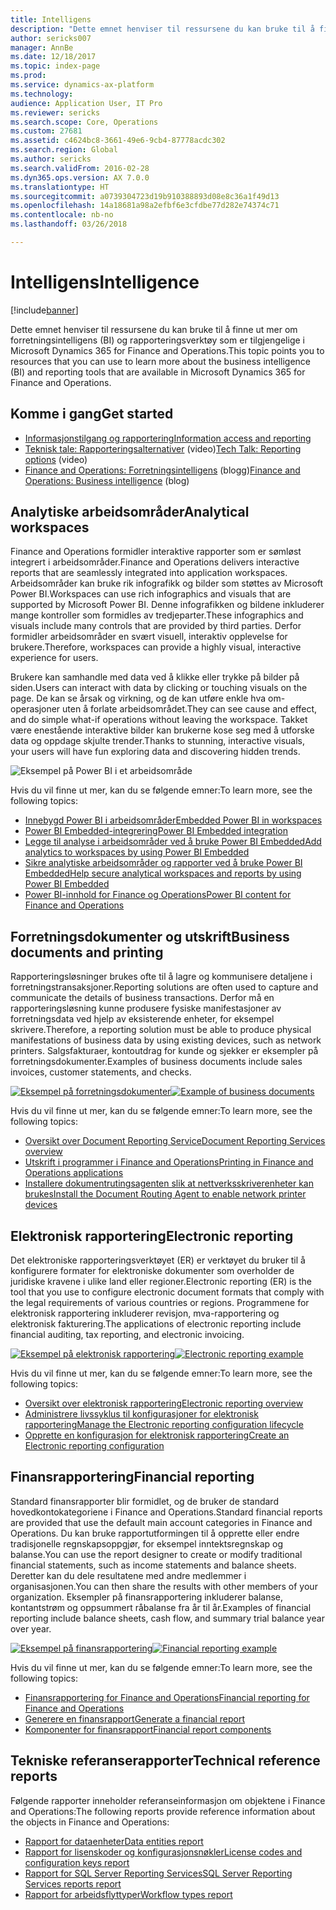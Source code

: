 ```yaml
---
title: Intelligens
description: "Dette emnet henviser til ressursene du kan bruke til å finne ut mer om forretningsintelligens og rapporteringsverktøy som er tilgjengelige i Microsoft Dynamics 365 for Finance and Operations."
author: sericks007
manager: AnnBe
ms.date: 12/18/2017
ms.topic: index-page
ms.prod: 
ms.service: dynamics-ax-platform
ms.technology: 
audience: Application User, IT Pro
ms.reviewer: sericks
ms.search.scope: Core, Operations
ms.custom: 27681
ms.assetid: c4624bc8-3661-49e6-9cb4-87778acdc302
ms.search.region: Global
ms.author: sericks
ms.search.validFrom: 2016-02-28
ms.dyn365.ops.version: AX 7.0.0
ms.translationtype: HT
ms.sourcegitcommit: a0739304723d19b910388893d08e8c36a1f49d13
ms.openlocfilehash: 14a18681a98a2efbf6e3cfdbe77d282e74374c71
ms.contentlocale: nb-no
ms.lasthandoff: 03/26/2018

---
```


# <a name="intelligence"></a><span data-ttu-id="03428-103">Intelligens</span><span class="sxs-lookup"><span data-stu-id="03428-103">Intelligence</span></span>

[!include[banner](../includes/banner.md)]

<span data-ttu-id="03428-104">Dette emnet henviser til ressursene du kan bruke til å finne ut mer om forretningsintelligens (BI) og rapporteringsverktøy som er tilgjengelige i Microsoft Dynamics 365 for Finance and Operations.</span><span class="sxs-lookup"><span data-stu-id="03428-104">This topic points you to resources that you can use to learn more about the business intelligence (BI) and reporting tools that are available in Microsoft Dynamics 365 for Finance and Operations.</span></span>

## <a name="get-started"></a><span data-ttu-id="03428-105">Komme i gang</span><span class="sxs-lookup"><span data-stu-id="03428-105">Get started</span></span>
- [<span data-ttu-id="03428-106">Informasjonstilgang og rapportering</span><span class="sxs-lookup"><span data-stu-id="03428-106">Information access and reporting</span></span>](information-access-reporting.md)
- <span data-ttu-id="03428-107">[Teknisk tale: Rapporteringsalternativer](https://www.youtube.com/watch?v=NzZONjKs5xA) (video)</span><span class="sxs-lookup"><span data-stu-id="03428-107">[Tech Talk: Reporting options](https://www.youtube.com/watch?v=NzZONjKs5xA) (video)</span></span>
- <span data-ttu-id="03428-108">[Finance and Operations: Forretningsintelligens](https://blogs.msdn.microsoft.com/dynamicsaxbi/) (blogg)</span><span class="sxs-lookup"><span data-stu-id="03428-108">[Finance and Operations: Business intelligence](https://blogs.msdn.microsoft.com/dynamicsaxbi/) (blog)</span></span>

## <a name="analytical-workspaces"></a><span data-ttu-id="03428-109">Analytiske arbeidsområder</span><span class="sxs-lookup"><span data-stu-id="03428-109">Analytical workspaces</span></span>
<span data-ttu-id="03428-110">Finance and Operations formidler interaktive rapporter som er sømløst integrert i arbeidsområder.</span><span class="sxs-lookup"><span data-stu-id="03428-110">Finance and Operations delivers interactive reports that are seamlessly integrated into application workspaces.</span></span> <span data-ttu-id="03428-111">Arbeidsområder kan bruke rik infografikk og bilder som støttes av Microsoft Power BI.</span><span class="sxs-lookup"><span data-stu-id="03428-111">Workspaces can use rich infographics and visuals that are supported by Microsoft Power BI.</span></span> <span data-ttu-id="03428-112">Denne infografikken og bildene inkluderer mange kontroller som formidles av tredjeparter.</span><span class="sxs-lookup"><span data-stu-id="03428-112">These infographics and visuals include many controls that are provided by third parties.</span></span> <span data-ttu-id="03428-113">Derfor formidler arbeidsområder en svært visuell, interaktiv opplevelse for brukere.</span><span class="sxs-lookup"><span data-stu-id="03428-113">Therefore, workspaces can provide a highly visual, interactive experience for users.</span></span>

<span data-ttu-id="03428-114">Brukere kan samhandle med data ved å klikke eller trykke på bilder på siden.</span><span class="sxs-lookup"><span data-stu-id="03428-114">Users can interact with data by clicking or touching visuals on the page.</span></span> <span data-ttu-id="03428-115">De kan se årsak og virkning, og de kan utføre enkle hva om-operasjoner uten å forlate arbeidsområdet.</span><span class="sxs-lookup"><span data-stu-id="03428-115">They can see cause and effect, and do simple what-if operations without leaving the workspace.</span></span> <span data-ttu-id="03428-116">Takket være enestående interaktive bilder kan brukerne kose seg med å utforske data og oppdage skjulte trender.</span><span class="sxs-lookup"><span data-stu-id="03428-116">Thanks to stunning, interactive visuals, your users will have fun exploring data and discovering hidden trends.</span></span>

![Eksempel på Power BI i et arbeidsområde](./media/Power-BI-in-D365-Workspace.png)

 <span data-ttu-id="03428-118">Hvis du vil finne ut mer, kan du se følgende emner:</span><span class="sxs-lookup"><span data-stu-id="03428-118">To learn more, see the following topics:</span></span>

 - [<span data-ttu-id="03428-119">Innebygd Power BI i arbeidsområder</span><span class="sxs-lookup"><span data-stu-id="03428-119">Embedded Power BI in workspaces</span></span>](embed-power-bi-workspaces.md)
 - [<span data-ttu-id="03428-120">Power BI Embedded-integrering</span><span class="sxs-lookup"><span data-stu-id="03428-120">Power BI Embedded integration</span></span>](power-bi-embedded-integration.md)
 - [<span data-ttu-id="03428-121">Legge til analyse i arbeidsområder ved å bruke Power BI Embedded</span><span class="sxs-lookup"><span data-stu-id="03428-121">Add analytics to workspaces by using Power BI Embedded</span></span>](add-analytics-tab-workspaces.md)
 - [<span data-ttu-id="03428-122">Sikre analytiske arbeidsområder og rapporter ved å bruke Power BI Embedded</span><span class="sxs-lookup"><span data-stu-id="03428-122">Help secure analytical workspaces and reports by using Power BI Embedded</span></span>](secure-analytical-workspaces.md)
 - [<span data-ttu-id="03428-123">Power BI-innhold for Finance og Operations</span><span class="sxs-lookup"><span data-stu-id="03428-123">Power BI content for Finance and Operations</span></span>](power-bi-home-page.md)

## <a name="business-documents-and-printing"></a><span data-ttu-id="03428-124">Forretningsdokumenter og utskrift</span><span class="sxs-lookup"><span data-stu-id="03428-124">Business documents and printing</span></span>
<span data-ttu-id="03428-125">Rapporteringsløsninger brukes ofte til å lagre og kommunisere detaljene i forretningstransaksjoner.</span><span class="sxs-lookup"><span data-stu-id="03428-125">Reporting solutions are often used to capture and communicate the details of business transactions.</span></span> <span data-ttu-id="03428-126">Derfor må en rapporteringsløsning kunne produsere fysiske manifestasjoner av forretningsdata ved hjelp av eksisterende enheter, for eksempel skrivere.</span><span class="sxs-lookup"><span data-stu-id="03428-126">Therefore, a reporting solution must be able to produce physical manifestations of business data by using existing devices, such as network printers.</span></span> <span data-ttu-id="03428-127">Salgsfakturaer, kontoutdrag for kunde og sjekker er eksempler på forretningsdokumenter.</span><span class="sxs-lookup"><span data-stu-id="03428-127">Examples of business documents include sales invoices, customer statements, and checks.</span></span>

<span data-ttu-id="03428-128">[![Eksempel på forretningsdokumenter](./media/image-of-business-documents-1024x632.png)](./media/image-of-business-documents.png)</span><span class="sxs-lookup"><span data-stu-id="03428-128">[![Example of business documents](./media/image-of-business-documents-1024x632.png)](./media/image-of-business-documents.png)</span></span>

<span data-ttu-id="03428-129">Hvis du vil finne ut mer, kan du se følgende emner:</span><span class="sxs-lookup"><span data-stu-id="03428-129">To learn more, see the following topics:</span></span>

- [<span data-ttu-id="03428-130">Oversikt over Document Reporting Service</span><span class="sxs-lookup"><span data-stu-id="03428-130">Document Reporting Services overview</span></span>](document-reporting-services.md)
- [<span data-ttu-id="03428-131">Utskrift i programmer i Finance and Operations</span><span class="sxs-lookup"><span data-stu-id="03428-131">Printing in Finance and Operations applications</span></span>](print-documents.md)
- [<span data-ttu-id="03428-132">Installere dokumentrutingsagenten slik at nettverksskriverenheter kan brukes</span><span class="sxs-lookup"><span data-stu-id="03428-132">Install the Document Routing Agent to enable network printer devices</span></span>](install-document-routing-agent.md)

## <a name="electronic-reporting"></a><span data-ttu-id="03428-133">Elektronisk rapportering</span><span class="sxs-lookup"><span data-stu-id="03428-133">Electronic reporting</span></span>
<span data-ttu-id="03428-134">Det elektroniske rapporteringsverktøyet (ER) er verktøyet du bruker til å konfigurere formater for elektroniske dokumenter som overholder de juridiske kravene i ulike land eller regioner.</span><span class="sxs-lookup"><span data-stu-id="03428-134">Electronic reporting (ER) is the tool that you use to configure electronic document formats that comply with the legal requirements of various countries or regions.</span></span> <span data-ttu-id="03428-135">Programmene for elektronisk rapportering inkluderer revisjon, mva-rapportering og elektronisk fakturering.</span><span class="sxs-lookup"><span data-stu-id="03428-135">The applications of electronic reporting include financial auditing, tax reporting, and electronic invoicing.</span></span>

<span data-ttu-id="03428-136">[![Eksempel på elektronisk rapportering](./media/electronic-reporting-example.png)](./media/electronic-reporting-example.png)</span><span class="sxs-lookup"><span data-stu-id="03428-136">[![Electronic reporting example](./media/electronic-reporting-example.png)](./media/electronic-reporting-example.png)</span></span>

<span data-ttu-id="03428-137">Hvis du vil finne ut mer, kan du se følgende emner:</span><span class="sxs-lookup"><span data-stu-id="03428-137">To learn more, see the following topics:</span></span>

- [<span data-ttu-id="03428-138">Oversikt over elektronisk rapportering</span><span class="sxs-lookup"><span data-stu-id="03428-138">Electronic reporting overview</span></span>](general-electronic-reporting.md)
- [<span data-ttu-id="03428-139">Administrere livssyklus til konfigurasjoner for elektronisk rapportering</span><span class="sxs-lookup"><span data-stu-id="03428-139">Manage the Electronic reporting configuration lifecycle</span></span>](general-electronic-reporting-manage-configuration-lifecycle.md)
- [<span data-ttu-id="03428-140">Opprette en konfigurasjon for elektronisk rapportering</span><span class="sxs-lookup"><span data-stu-id="03428-140">Create an Electronic reporting configuration</span></span>](electronic-reporting-configuration.md)

## <a name="financial-reporting"></a><span data-ttu-id="03428-141">Finansrapportering</span><span class="sxs-lookup"><span data-stu-id="03428-141">Financial reporting</span></span>
<span data-ttu-id="03428-142">Standard finansrapporter blir formidlet, og de bruker de standard hovedkontokategoriene i Finance and Operations.</span><span class="sxs-lookup"><span data-stu-id="03428-142">Standard financial reports are provided that use the default main account categories in Finance and Operations.</span></span> <span data-ttu-id="03428-143">Du kan bruke rapportutformingen til å opprette eller endre tradisjonelle regnskapsoppgjør, for eksempel inntektsregnskap og balanse.</span><span class="sxs-lookup"><span data-stu-id="03428-143">You can use the report designer to create or modify traditional financial statements, such as income statements and balance sheets.</span></span> <span data-ttu-id="03428-144">Deretter kan du dele resultatene med andre medlemmer i organisasjonen.</span><span class="sxs-lookup"><span data-stu-id="03428-144">You can then share the results with other members of your organization.</span></span> <span data-ttu-id="03428-145">Eksempler på finansrapportering inkluderer balanse, kontantstrøm og oppsummert råbalanse fra år til år.</span><span class="sxs-lookup"><span data-stu-id="03428-145">Examples of financial reporting include balance sheets, cash flow, and summary trial balance year over year.</span></span>

<span data-ttu-id="03428-146">[![Eksempel på finansrapportering](./media/financial-reporting-example.png)](./media/financial-reporting-example.png)</span><span class="sxs-lookup"><span data-stu-id="03428-146">[![Financial reporting example](./media/financial-reporting-example.png)](./media/financial-reporting-example.png)</span></span>

<span data-ttu-id="03428-147">Hvis du vil finne ut mer, kan du se følgende emner:</span><span class="sxs-lookup"><span data-stu-id="03428-147">To learn more, see the following topics:</span></span>

- [<span data-ttu-id="03428-148">Finansrapportering for Finance and Operations</span><span class="sxs-lookup"><span data-stu-id="03428-148">Financial reporting for Finance and Operations</span></span>](financial-reporting-intro.md)
- [<span data-ttu-id="03428-149">Generere en finansrapport</span><span class="sxs-lookup"><span data-stu-id="03428-149">Generate a financial report</span></span>](generate-financial-report.md)
- [<span data-ttu-id="03428-150">Komponenter for finansrapport</span><span class="sxs-lookup"><span data-stu-id="03428-150">Financial report components</span></span>](financial-report-components.md)

## <a name="technical-reference-reports"></a><span data-ttu-id="03428-151">Tekniske referanserapporter</span><span class="sxs-lookup"><span data-stu-id="03428-151">Technical reference reports</span></span>
<span data-ttu-id="03428-152">Følgende rapporter inneholder referanseinformasjon om objektene i Finance and Operations:</span><span class="sxs-lookup"><span data-stu-id="03428-152">The following reports provide reference information about the objects in Finance and Operations:</span></span>

- [<span data-ttu-id="03428-153">Rapport for dataenheter</span><span class="sxs-lookup"><span data-stu-id="03428-153">Data entities report</span></span>](../data-entities/data-entities-report.md)
- [<span data-ttu-id="03428-154">Rapport for lisenskoder og konfigurasjonsnøkler</span><span class="sxs-lookup"><span data-stu-id="03428-154">License codes and configuration keys report</span></span>](../sysadmin/license-codes-configuration-keys-report.md)
- [<span data-ttu-id="03428-155">Rapport for SQL Server Reporting Services</span><span class="sxs-lookup"><span data-stu-id="03428-155">SQL Server Reporting Services reports report</span></span>](SSRS-report.md)
- [<span data-ttu-id="03428-156">Rapport for arbeidsflyttyper</span><span class="sxs-lookup"><span data-stu-id="03428-156">Workflow types report</span></span>](../../fin-and-ops/organization-administration/workflow-types-report.md)

